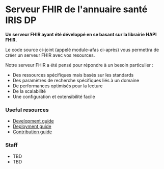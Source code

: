 # Serveur FHIR de l'annuaire santé IRIS DP

**Un serveur FHIR ayant été développé en se basant sur la librairie HAPI FHIR.**

Le code source ci-joint (appelé module-afas ci-après) vous permettra de créer un serveur FHIR avec vos resources.

Notre serveur FHIR a été pensé pour répondre à un besoin particulier :

* Des ressources spécifiques mais basés sur les standards
* Des paramètres de recherche spécifiques liés à un domaine
* De performances optimisés pour la lecture
* De la scalabilité
* Une configuration et extensibilité facile

### Useful resources

* [Development guide](docs/start-dev.md)
* [Deployment guide](docs/deploy.md)
* [Contribution guide](docs/contribute.md)

### Staff

* TBD
* TBD





